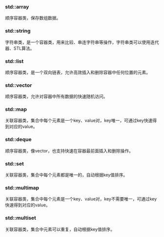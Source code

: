 ### std::array
顺序容器类，保存数组数据。

### std::string
字符串类，是一个容器类，用来比较、串连字符串等操作，字符串类可以使用迭代器、STL算法。

### std::list
顺序容器类，是一个双向链表，允许高效插入和删除容器中任何位置的元素。

### std::vector
顺序容器类，允许对容器中所有数据的快速随机访问。

### std::map
关联容器类，集合中每个元素是一个key、value对，key唯一，可通过key快速得到对应的value。

### std::deque
顺序容器类，像vector，也支持快速在容器最前面插入和删除操作。

### std::set
关联容器类，集合中每个元素都是唯一的，自动根据key值排序。

### std::multimap
关联容器类，集合中每个元素是一个key、value对，key不需要唯一，可通过key快速得到对应的value。

### std::multiset
关联容器类，集合中元素可以重复，自动根据key值排序。
